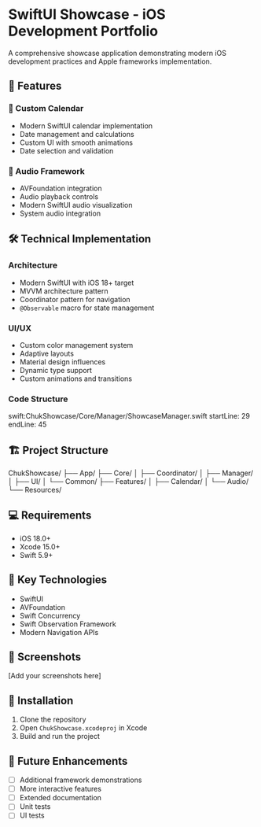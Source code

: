 # SwiftUI Showcase - iOS Development Portfolio

A comprehensive showcase application demonstrating modern iOS development practices and Apple frameworks implementation.

## 🌟 Features

### 📅 Custom Calendar
- Modern SwiftUI calendar implementation
- Date management and calculations
- Custom UI with smooth animations
- Date selection and validation

### 🎵 Audio Framework
- AVFoundation integration
- Audio playback controls
- Modern SwiftUI audio visualization
- System audio integration

## 🛠 Technical Implementation

### Architecture
- Modern SwiftUI with iOS 18+ target
- MVVM architecture pattern
- Coordinator pattern for navigation
- `@Observable` macro for state management

### UI/UX
- Custom color management system
- Adaptive layouts
- Material design influences
- Dynamic type support
- Custom animations and transitions

### Code Structure
swift:ChukShowcase/Core/Manager/ShowcaseManager.swift
startLine: 29
endLine: 45

## 🏗 Project Structure
ChukShowcase/
├── App/
├── Core/
│ ├── Coordinator/
│ ├── Manager/
│ ├── UI/
│ └── Common/
├── Features/
│ ├── Calendar/
│ └── Audio/
└── Resources/


## 💻 Requirements

- iOS 18.0+
- Xcode 15.0+
- Swift 5.9+

## 🚀 Key Technologies

- SwiftUI
- AVFoundation
- Swift Concurrency
- Swift Observation Framework
- Modern Navigation APIs

## 📱 Screenshots

[Add your screenshots here]

## 🔧 Installation

1. Clone the repository
2. Open `ChukShowcase.xcodeproj` in Xcode
3. Build and run the project

## 🎯 Future Enhancements

- [ ] Additional framework demonstrations
- [ ] More interactive features
- [ ] Extended documentation
- [ ] Unit tests
- [ ] UI tests
